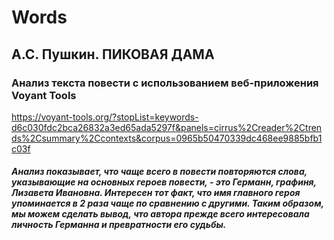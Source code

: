 # Words

<h2><b>А.С. Пушкин. 
  ПИКОВАЯ ДАМА</b></h2>
  <h3>Анализ текста повести с использованием веб-приложения Voyant Tools</h3>
 
<https://voyant-tools.org/?stopList=keywords-d6c030fdc2bca26832a3ed65ada5297f&panels=cirrus%2Creader%2Ctrends%2Csummary%2Ccontexts&corpus=0965b50470339dc468ee9885bfb1c03f>

<h4><em> Анализ показывает, что чаще всего в повести повторяются слова, указывающие на основных героев повести, - это Германн, графиня, Лизавета Ивановна. Интересен тот факт, что имя главного героя упоминается в 2 раза чаще по сравнению с другими. Таким образом, мы можем сделать вывод, что автора прежде всего интересовала личность Германна и превратности его судьбы.</h4></em>

